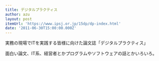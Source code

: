 ```yaml
---
title: デジタルプラクティス
author: azu
layout: post
itemUrl: 'https://www.ipsj.or.jp/15dp/dp-index.html'
date: '2011-06-30T15:00:00.000Z'
---
```

実務の現場でITを実践する皆様に向けた論文誌「デジタルプラクティス」

面白い論文、IT系、経営者とかプログラムやソフトウェアの話とかいろいろ。
